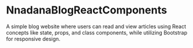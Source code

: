 # NnadanaBlogReactComponents
A  simple blog website where users can read and view articles using React concepts like state, props, and class components, while utilizing Bootstrap for responsive design.

